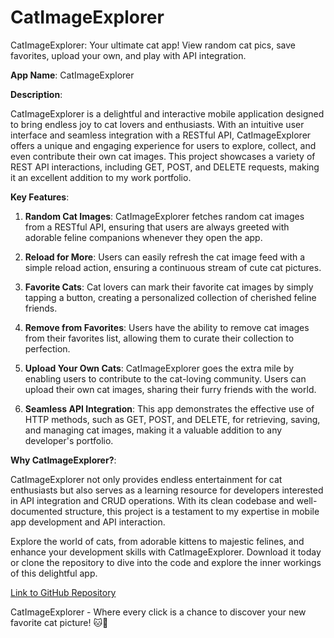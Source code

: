 # CatImageExplorer
CatImageExplorer: Your ultimate cat app! View random cat pics, save favorites, upload your own, and play with API integration.

**App Name**: CatImageExplorer

**Description**:

CatImageExplorer is a delightful and interactive mobile application designed to bring endless joy to cat lovers and enthusiasts. With an intuitive user interface and seamless integration with a RESTful API, CatImageExplorer offers a unique and engaging experience for users to explore, collect, and even contribute their own cat images. This project showcases a variety of REST API interactions, including GET, POST, and DELETE requests, making it an excellent addition to my work portfolio.

**Key Features**:

1. **Random Cat Images**: CatImageExplorer fetches random cat images from a RESTful API, ensuring that users are always greeted with adorable feline companions whenever they open the app.

2. **Reload for More**: Users can easily refresh the cat image feed with a simple reload action, ensuring a continuous stream of cute cat pictures.

3. **Favorite Cats**: Cat lovers can mark their favorite cat images by simply tapping a button, creating a personalized collection of cherished feline friends.

4. **Remove from Favorites**: Users have the ability to remove cat images from their favorites list, allowing them to curate their collection to perfection.

5. **Upload Your Own Cats**: CatImageExplorer goes the extra mile by enabling users to contribute to the cat-loving community. Users can upload their own cat images, sharing their furry friends with the world.

6. **Seamless API Integration**: This app demonstrates the effective use of HTTP methods, such as GET, POST, and DELETE, for retrieving, saving, and managing cat images, making it a valuable addition to any developer's portfolio.

**Why CatImageExplorer?**:

CatImageExplorer not only provides endless entertainment for cat enthusiasts but also serves as a learning resource for developers interested in API integration and CRUD operations. With its clean codebase and well-documented structure, this project is a testament to my expertise in mobile app development and API interaction.

Explore the world of cats, from adorable kittens to majestic felines, and enhance your development skills with CatImageExplorer. Download it today or clone the repository to dive into the code and explore the inner workings of this delightful app. 

[Link to GitHub Repository](https://santiagoferrerb.github.io/CatImageExplorer/)

CatImageExplorer - Where every click is a chance to discover your new favorite cat picture! 🐱📸

